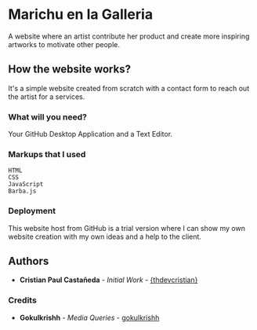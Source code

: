# Marichu en la Galleria

A website where an artist contribute her product and create more inspiring artworks to motivate other people.

## How the website works?

It's a simple website created from scratch with a contact form to reach out the artist for a services.

### What will you need?

Your GitHub Desktop Application and a Text Editor.

### Markups that I used

```
HTML
CSS
JavaScript
Barba.js
```

### Deployment

This website host from GitHub is a trial version where I can show my own website creation with my own ideas and a help to the client.

## Authors

* **Cristian Paul Castañeda** - *Initial Work* - [{thdevcristian}](https://thedevcristian.netlify.app)

### Credits

* **Gokulkrishh** - *Media Queries* - [gokulkrishh](https://gist.github.com/gokulkrishh/242e68d1ee94ad05f488)